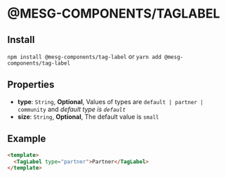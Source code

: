 # @MESG-COMPONENTS/TAGLABEL

## Install

`npm install @mesg-components/tag-label` or `yarn add @mesg-components/tag-label`

## Properties

- **type**: `String`, **Optional**, Values of types are `default | partner | community` and _default type is `default`_
- **size**: `String`, **Optional**, The default value is `small`

## Example

```html
<template>
  <TagLabel type="partner">Partner</TagLabel>
</template>
```
